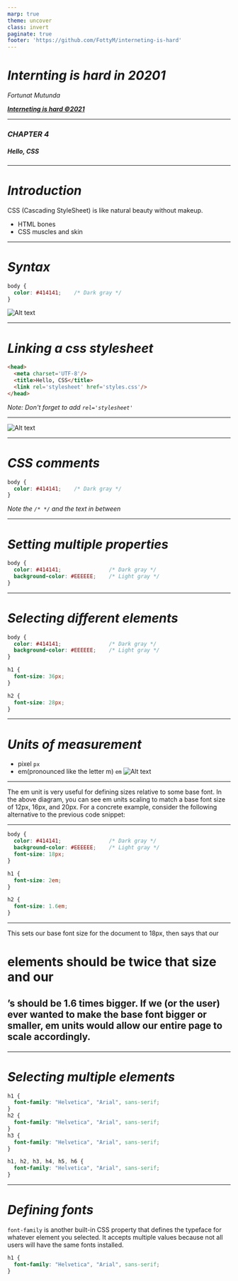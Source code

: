 ```yaml
---
marp: true
theme: uncover
class: invert
paginate: true
footer: 'https://github.com/FottyM/interneting-is-hard'
---
```

<!--
_paginate: false
-->
# ***Internting is hard in 20201***

_Fortunat Mutunda_


***_[Interneting is hard &copy;2021](https://www.internetingishard.com/)_***

---
<!--
_paginate: false
-->
### ***CHAPTER 4***
##### _Hello, CSS_

---
# ***Introduction***
CSS (Cascading StyleSheet) is like natural beauty without makeup.
- HTML bones
- CSS muscles and skin
___
# ***Syntax***
```css
body {
  color: #414141;    /* Dark gray */
}
```
![Alt text](./assets/css-rule-terminology.png)
___
# ***Linking a css stylesheet***
```html
<head>
  <meta charset='UTF-8'/>
  <title>Hello, CSS</title>
  <link rel='stylesheet' href='styles.css'/>
</head>
```
_Note: Don't forget to add `rel='stylesheet'`_

___

![Alt text](./assets/link-element.png)
___
# ***CSS comments***
```css
body {
  color: #414141;    /* Dark gray */
}
```
_Note the `/* */` and the text in between_

___
# ***Setting multiple properties***
```css
body {
  color: #414141;               /* Dark gray */
  background-color: #EEEEEE;    /* Light gray */
}
```

___
# ***Selecting different elements***
```css
body {
  color: #414141;               /* Dark gray */
  background-color: #EEEEEE;    /* Light gray */
}

h1 {
  font-size: 36px;
}

h2 {
  font-size: 28px;
}
```
___
# ***Units of measurement***
- pixel `px`
- em(pronounced like the letter m) `em`
![Alt text](./assets/em-units.png)
___
The em unit is very useful for defining sizes relative to some base font. In the above diagram, you can see em units scaling to match a base font size of 12px, 16px, and 20px. For a concrete example, consider the following alternative to the previous code snippet:
___
```css
body {
  color: #414141;               /* Dark gray */
  background-color: #EEEEEE;    /* Light gray */
  font-size: 18px;
}

h1 {
  font-size: 2em;
}

h2 {
  font-size: 1.6em;
}
```
___
This sets our base font size for the document to 18px, then says that our <h1> elements should be twice that size and our <h2>’s should be 1.6 times bigger. If we (or the user) ever wanted to make the base font bigger or smaller, em units would allow our entire page to scale accordingly.
___
# ***Selecting multiple elements***
```css
h1 {
  font-family: "Helvetica", "Arial", sans-serif;
}
h2 {
  font-family: "Helvetica", "Arial", sans-serif;
}
h3 {
  font-family: "Helvetica", "Arial", sans-serif;
}
```
```css
h1, h2, h3, h4, h5, h6 {
  font-family: "Helvetica", "Arial", sans-serif;
}
```
___
# ***Defining fonts***
`font-family` is another built-in CSS property that defines the typeface for whatever element you selected. It accepts multiple values because not all users will have the same fonts installed.
```css
h1 {
  font-family: "Helvetica", "Arial", sans-serif;
}
```